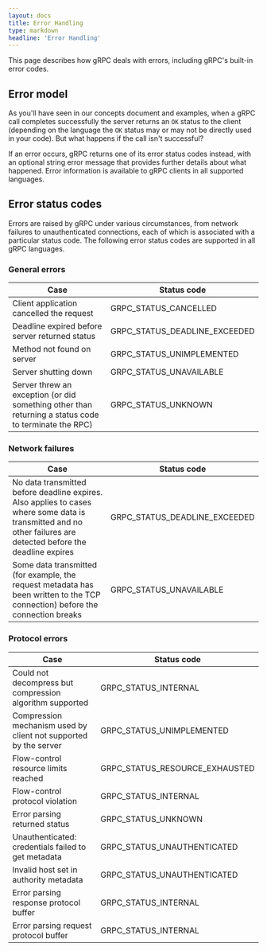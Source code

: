 ```yaml
---
layout: docs
title: Error Handling
type: markdown
headline: 'Error Handling'
---
```

<p class="lead"> This page describes how gRPC deals with errors, including gRPC's built-in error codes.</p>

<div id="toc" class="toc mobile-toc"></div>

## Error model

As you'll have seen in our concepts document and examples, when a gRPC call completes successfully the server returns an `OK` status to the client (depending on the language the `OK` status may or may not be directly used in your code). But what happens if the call isn't successful?

If an error occurs, gRPC returns one of its error status codes instead, with an optional string error message that provides further details about what happened. Error information is available to gRPC clients in all supported languages.

## Error status codes

Errors are raised by gRPC under various circumstances, from network failures to unauthenticated connections, each of which is associated with a particular status code. The following error status codes are supported in all gRPC languages.

### General errors

Case | Status code
-----|-----------
Client application cancelled the request | GRPC&#95;STATUS&#95;CANCELLED
Deadline expired before server returned status | GRPC&#95;STATUS&#95;DEADLINE_EXCEEDED
Method not found on server | GRPC&#95;STATUS&#95;UNIMPLEMENTED
Server shutting down | GRPC&#95;STATUS&#95;UNAVAILABLE
Server threw an exception (or did something other than returning a status code to terminate the RPC) | GRPC&#95;STATUS&#95;UNKNOWN


### Network failures

Case | Status code
-----|-----------
No data transmitted before deadline expires. Also applies to cases where some data is transmitted and no other failures are detected before the deadline expires | GRPC&#95;STATUS&#95;DEADLINE_EXCEEDED
Some data transmitted (for example, the request metadata has been written to the TCP connection) before the connection breaks | GRPC&#95;STATUS&#95;UNAVAILABLE


### Protocol errors

Case | Status code
-----|-----------
Could not decompress but compression algorithm supported | GRPC&#95;STATUS&#95;INTERNAL
Compression mechanism used by client not supported by the server | GRPC&#95;STATUS&#95;UNIMPLEMENTED
Flow-control resource limits reached | GRPC&#95;STATUS&#95;RESOURCE_EXHAUSTED
Flow-control protocol violation | GRPC&#95;STATUS&#95;INTERNAL
Error parsing returned status | GRPC&#95;STATUS&#95;UNKNOWN
Unauthenticated: credentials failed to get metadata | GRPC&#95;STATUS&#95;UNAUTHENTICATED
Invalid host set in authority metadata | GRPC&#95;STATUS&#95;UNAUTHENTICATED
Error parsing response protocol buffer | GRPC&#95;STATUS&#95;INTERNAL
Error parsing request protocol buffer | GRPC&#95;STATUS&#95;INTERNAL
